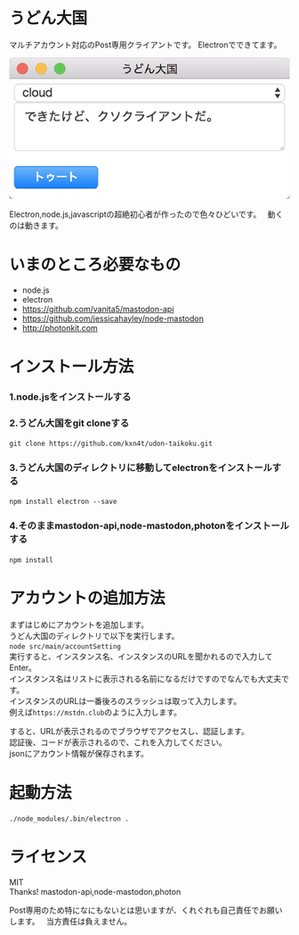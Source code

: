 # うどん大国
マルチアカウント対応のPost専用クライアントです。
Electronでできてます。

![うどん](https://github.com/kxn4t/udon-taikoku/blob/master/udon.png "うどん")

Electron,node.js,javascriptの超絶初心者が作ったので色々ひどいです。  
動くのは動きます。  

# いまのところ必要なもの
- node.js
- electron
- https://github.com/vanita5/mastodon-api
- https://github.com/jessicahayley/node-mastodon
- http://photonkit.com

# インストール方法
### 1.node.jsをインストールする
### 2.うどん大国をgit cloneする  
`git clone https://github.com/kxn4t/udon-taikoku.git`
### 3.うどん大国のディレクトリに移動してelectronをインストールする
`npm install electron --save`
### 4.そのままmastodon-api,node-mastodon,photonをインストールする
`npm install`

# アカウントの追加方法

まずはじめにアカウントを追加します。  
うどん大国のディレクトリで以下を実行します。  
`node src/main/accountSetting`  
実行すると、インスタンス名、インスタンスのURLを聞かれるので入力してEnter。  
インスタンス名はリストに表示される名前になるだけですのでなんでも大丈夫です。  
インスタンスのURLは一番後ろのスラッシュは取って入力します。  
例えば`https://mstdn.club`のように入力します。  

すると、URLが表示されるのでブラウザでアクセスし、認証します。  
認証後、コードが表示されるので、これを入力してください。  
jsonにアカウント情報が保存されます。  

# 起動方法
`./node_modules/.bin/electron .`

# ライセンス
MIT  
Thanks! mastodon-api,node-mastodon,photon

Post専用のため特になにもないとは思いますが、くれぐれも自己責任でお願いします。  
当方責任は負えません。

